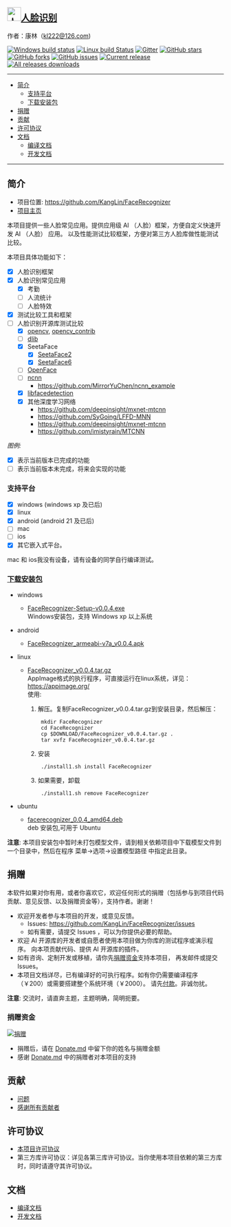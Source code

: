 ## [<img src="App/Resource/image/FaceRecognizer.ico" title="人脸识别" width="32" height="32"/>人脸识别](https://github.com/KangLin/FaceRecognizer)
作者：康林（kl222@126.com)

[![Windows build status](https://ci.appveyor.com/api/projects/status/n50nxc7d8mm9bdpb/branch/master?svg=true)](https://ci.appveyor.com/project/KangLin/facerecognizer/branch/master)
[![Linux build Status](https://travis-ci.org/KangLin/FaceRecognizer.svg?branch=master)](https://travis-ci.org/KangLin/FaceRecognizer)
[![Gitter](https://badges.gitter.im/FaceRecognizer/community.svg)](https://gitter.im/FaceRecognizer/community?utm_source=badge&utm_medium=badge&utm_campaign=pr-badge)
[![GitHub stars](https://img.shields.io/github/stars/KangLin/FaceRecognizer)](https://github.com/KangLin/FaceRecognizer/stars)
[![GitHub forks](https://img.shields.io/github/forks/KangLin/FaceRecognizer)](https://github.com/KangLin/FaceRecognizer/forks)
[![GitHub issues](https://img.shields.io/github/issues/KangLin/FaceRecognizer)](https://github.com/KangLin/FaceRecognizer/issues)
[![Current release](https://img.shields.io/github/release/KangLin/FaceRecognizer)](https://github.com/KangLin/FaceRecognizer/releases)
[![All releases downloads](https://img.shields.io/github/downloads/KangLin/FaceRecognizer/total)](https://github.com/KangLin/FaceRecognizer/releases)


--------------------------------------------------------------------------------

- [简介](#简介)
  - [支持平台](#支持平台)
  - [下载安装包](#下载安装包)
- [捐赠](#捐赠)
- [贡献](#贡献)
- [许可协议](#许可协议)
- [文档](#文档)
  - [编译文档](docs/Build.md)
  - [开发文档](docs/Develop.md)

--------------------------------------------------------------------------------

## 简介

- 项目位置: https://github.com/KangLin/FaceRecognizer
- [项目主页](https://kanglin.github.io/FaceRecognizer/)

本项目提供一些人脸常见应用。提供应用级 AI （人脸）框架，方便自定义快速开发 AI （人脸） 应用。
以及性能测试比较框架，方便对第三方人脸库做性能测试比较。

本项目具体功能如下：

- [x] 人脸识别框架
- [x] 人脸识别常见应用
  - [x] 考勤
  - [ ] 人流统计
  - [ ] 人脸特效
- [x] 测试比较工具和框架
- [ ] 人脸识别开源库测试比较
  + [x] [opencv](https://github.com/opencv/opencv), [opencv_contrib](https://github.com/opencv/opencv_contrib)
  + [ ] [dlib](https://github.com/davisking/dlib)
  + [x] SeetaFace
    - [x] [SeetaFace2](https://github.com/seetafaceengine/SeetaFace2)
    - [x] [SeetaFace6](https://github.com/SeetaFace6Open/index)
  + [ ] [OpenFace](https://github.com/TadasBaltrusaitis/OpenFace)
  + [ ] [ncnn](https://github.com/Tencent/ncnn)
    - https://github.com/MirrorYuChen/ncnn_example
  + [x] [libfacedetection](https://github.com/ShiqiYu/libfacedetection)
  + [x] 其他深度学习网络  
    - https://github.com/deepinsight/mxnet-mtcnn
    - https://github.com/SyGoing/LFFD-MNN
    - https://github.com/deepinsight/mxnet-mtcnn
    - https://github.com/imistyrain/MTCNN

*图例:*

- [x] 表示当前版本已完成的功能
- [ ] 表示当前版本未完成，将来会实现的功能

### 支持平台

  + [x] windows (windows xp 及已后)
  + [x] linux
  + [x] android (android 21 及已后)
  + [ ] mac
  + [ ] ios
  + [x] 其它嵌入式平台。
  
  mac 和 ios我没有设备，请有设备的同学自行编译测试。

### [下载安装包](https://github.com/KangLin/FaceRecognizer/releases/latest)

- windows
    - [FaceRecognizer-Setup-v0.0.4.exe](https://github.com/KangLin/FaceRecognizer/releases/download/v0.0.4/FaceRecognizer-Setup-v0.0.4.exe)  
  Windows安装包，支持 Windows xp 以上系统 

- android
    + [FaceRecognizer_armeabi-v7a_v0.0.4.apk](https://github.com/KangLin/FaceRecognizer/releases/download/v0.0.4/FaceRecognizer_armeabi-v7a_v0.0.4.apk)

- linux
    - [FaceRecognizer_v0.0.4.tar.gz](https://github.com/KangLin/FaceRecognizer/releases/download/v0.0.4/FaceRecognizer_v0.0.4.tar.gz)  
      AppImage格式的执行程序，可直接运行在linux系统，详见：https://appimage.org/  
      使用:    
      1. 解压。复制FaceRecognizer_v0.0.4.tar.gz到安装目录，然后解压：

              mkdir FaceRecognizer
              cd FaceRecognizer
              cp $DOWNLOAD/FaceRecognizer_v0.0.4.tar.gz .
              tar xvfz FaceRecognizer_v0.0.4.tar.gz

      2. 安装
        
              ./install1.sh install FaceRecognizer
        
      3. 如果需要，卸载
        
              ./install1.sh remove FaceRecognizer

- ubuntu
    - [facerecognizer_0.0.4_amd64.deb](https://github.com/KangLin/FaceRecognizer/releases/download/v0.0.4/facerecognizer_0.0.4_amd64.deb)  
  deb 安装包,可用于 Ubuntu

**注意**: 本项目安装包中暂时未打包模型文件，请到相关依赖项目中下载模型文件到一个目录中，然后在程序 菜单->选项->设置模型路径 中指定此目录。

## 捐赠
本软件如果对你有用，或者你喜欢它，欢迎任何形式的捐赠（包括参与到项目代码贡献、意见反馈、以及捐赠资金等），支持作者。谢谢！

- 欢迎开发者参与本项目的开发，或意见反馈。
  + Issues: https://github.com/KangLin/FaceRecognizer/issues
  + 如有需要，请提交 Issues ，可以为你提供必要的帮助。
- 欢迎 AI 开源库的开发者或自愿者使用本项目做为你库的测试程序或演示程序。
  向本项贡献代码、提供 AI 开源库的插件。
- 如有咨询、定制开发或移植，请你先[捐赠资金](#捐赠资金)支持本项目，
  再发邮件或提交Issues。 
- 本项目文档详尽，已有编译好的可执行程序。如有你仍需要编译程序（￥200）或需要搭建整个系统环境（￥2000）。
  请先[付款](#捐赠资金)。非诚勿扰。

**注意**: 交流时，请直奔主题，主题明确，简明扼要。

### 捐赠资金
[![捐赠](https://gitee.com/kl222/RabbitCommon/raw/master/Src/Resource/image/Contribute.png "捐赠")](https://gitee.com/kl222/RabbitCommon/raw/master/Src/Resource/image/Contribute.png "捐赠")

- 捐赠后，请在 [Donate.md](Donate.md) 中留下你的姓名与捐赠金额
- 感谢 [Donate.md](Donate.md) 中的捐赠者对本项目的支持

## 贡献

- [问题](https://github.com/KangLin/FaceRecognizer/issues)
- [感谢所有贡献者](https://github.com/KangLin/FaceRecognizer/graphs/contributors)

## 许可协议
- [本项目许可协议](License.md "License.md")
- 第三方库许可协议：详见各第三库许可协议。当你使用本项目依赖的第三方库时，同时请遵守其许可协议。

## 文档
- [编译文档](docs/Build.md)
- [开发文档](docs/Develop.md)

